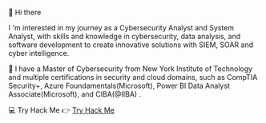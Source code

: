 
👋 Hi there

I 'm interested in my journey as a Cybersecurity Analyst and System Analyst, with skills and knowledge in cybersecurity, data analysis, and software development to create innovative solutions with SIEM, SOAR and cyber intelligence. 

🌱 I have a Master of Cybersecurity from New York Institute of Technology and multiple certifications in security and cloud domains, such as CompTIA Security+, Azure Foundamentals(Microsoft), Power BI Data Analyst Associate(Microsoft), and CIBA(@IIBA) .

💻 Try Hack Me 👉
[Try Hack Me](https://tryhackme.com/r/p/ddweiqian)
